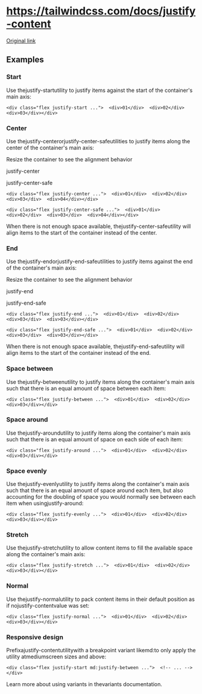 # https://tailwindcss.com/docs/justify-content

[Original link](https://tailwindcss.com/docs/justify-content)

## Examples

### Start

Use thejustify-startutility to justify items against the start of the container's main axis:

```
<div class="flex justify-start ...">  <div>01</div>  <div>02</div>  <div>03</div></div>
```

### Center

Use thejustify-centerorjustify-center-safeutilities to justify items along the center of the container's main axis:

Resize the container to see the alignment behavior

justify-center

justify-center-safe

```
<div class="flex justify-center ...">  <div>01</div>  <div>02</div>  <div>03</div>  <div>04</div></div>
```

```
<div class="flex justify-center-safe ...">  <div>01</div>  <div>02</div>  <div>03</div>  <div>04</div></div>
```

When there is not enough space available, thejustify-center-safeutility will align items to the start of the container instead of the center.

### End

Use thejustify-endorjustify-end-safeutilities to justify items against the end of the container's main axis:

Resize the container to see the alignment behavior

justify-end

justify-end-safe

```
<div class="flex justify-end ...">  <div>01</div>  <div>02</div>  <div>03</div>  <div>03</div></div>
```

```
<div class="flex justify-end-safe ...">  <div>01</div>  <div>02</div>  <div>03</div>  <div>03</div></div>
```

When there is not enough space available, thejustify-end-safeutility will align items to the start of the container instead of the end.

### Space between

Use thejustify-betweenutility to justify items along the container's main axis such that there is an equal amount of space between each item:

```
<div class="flex justify-between ...">  <div>01</div>  <div>02</div>  <div>03</div></div>
```

### Space around

Use thejustify-aroundutility to justify items along the container's main axis such that there is an equal amount of space on each side of each item:

```
<div class="flex justify-around ...">  <div>01</div>  <div>02</div>  <div>03</div></div>
```

### Space evenly

Use thejustify-evenlyutility to justify items along the container's main axis such that there is an equal amount of space around each item, but also accounting for the doubling of space you would normally see between each item when usingjustify-around:

```
<div class="flex justify-evenly ...">  <div>01</div>  <div>02</div>  <div>03</div></div>
```

### Stretch

Use thejustify-stretchutility to allow content items to fill the available space along the container's main axis:

```
<div class="flex justify-stretch ...">  <div>01</div>  <div>02</div>  <div>03</div></div>
```

### Normal

Use thejustify-normalutility to pack content items in their default position as if nojustify-contentvalue was set:

```
<div class="flex justify-normal ...">  <div>01</div>  <div>02</div>  <div>03</div></div>
```

### Responsive design

Prefixajustify-contentutilitywith a breakpoint variant likemd:to only apply the utility atmediumscreen sizes and above:

```
<div class="flex justify-start md:justify-between ...">  <!-- ... --></div>
```

Learn more about using variants in thevariants documentation.
